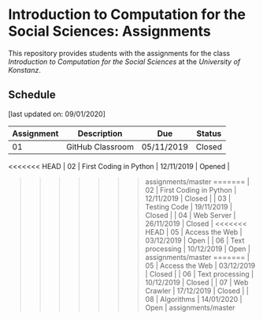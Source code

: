 # Introduction to Computation for the Social Sciences: Assignments

This repository provides students with the assignments for the class *Introduction to Computation for the Social Sciences* at the *University of Konstanz*.


## Schedule

[last updated on: 09/01/2020]

| Assignment | Description | Due | Status |
| --- | --- | --- | --- |
| 01 | GitHub Classroom | 05/11/2019 | Closed |
<<<<<<< HEAD
| 02 | First Coding in Python | 12/11/2019 | Opened |
>>>>>>> assignments/master
=======
| 02 | First Coding in Python | 12/11/2019 | Closed |
| 03 | Testing Code | 19/11/2019 | Closed |
| 04 | Web Server | 26/11/2019 | Closed |
<<<<<<< HEAD
| 05 | Access the Web | 03/12/2019 | Open |
| 06 | Text processing | 10/12/2019 | Open |
>>>>>>> assignments/master
=======
| 05 | Access the Web | 03/12/2019 | Closed |
| 06 | Text processing | 10/12/2019 | Closed |
| 07 | Web Crawler | 17/12/2019 | Closed |
| 08 | Algorithms | 14/01/2020 | Open |
>>>>>>> assignments/master
